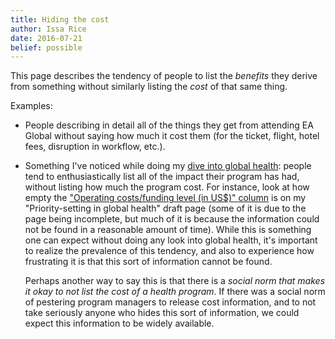 ```yaml
---
title: Hiding the cost
author: Issa Rice
date: 2016-07-21
belief: possible
---
```


This page describes the tendency of people to list the *benefits* they derive
from something without similarly listing the *cost* of that same thing.

Examples:

-   People describing in detail all of the things they get from attending EA
    Global without saying how much it cost them (for the ticket, flight, hotel
    fees, disruption in workflow, etc.).
-   Something I've noticed while doing my [dive into global health][gh]: people
    tend to enthusiastically list all of the impact their program has had,
    without listing how much the program cost. For instance, look at how empty
    the ["Operating costs/funding level (in US$)" column][psigh costs] is on my
    "Priority-setting in global health" draft page (some of it is due to the
    page being incomplete, but much of it is because the information could not
    be found in a reasonable amount of time). While this is something one can
    expect without doing any look into global health, it's important to realize
    the prevalence of this tendency, and also to experience how frustrating it
    is that this sort of information cannot be found.

    Perhaps another way to say this is that there is a *social norm that makes
    it okay to not list the cost of a health program*. If there was a social
    norm of pestering program managers to release cost information, and to not
    take seriously anyone who hides this sort of information, we could expect
    this information to be widely available.

[gh]: wikipedia#global-health
[psigh costs]: https://en.wikipedia.org/w/index.php?title=User:Riceissa/Priority-setting_in_global_health&oldid=730759060#Organizations_and_programs_working_on_priority-setting
